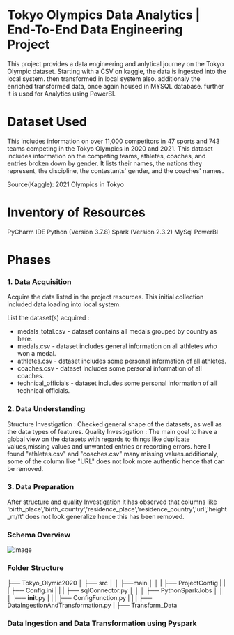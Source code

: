 # Tokyo Olympics Data Analytics | End-To-End Data Engineering Project

This project provides a data engineering and anlytical journey on the Tokyo Olympic dataset. Starting with a CSV on kaggle, the data is ingested into the local system. then transformed in local system also. additionaly the enriched transformed data, once again housed in MYSQL database. further it is used for Analytics using PowerBI.

# Dataset Used

This includes information on over 11,000 competitors in 47 sports and 743 teams competing in the Tokyo Olympics in 2020 and 2021. This dataset includes information on the competing teams, athletes, coaches, and entries broken down by gender. It lists their names, the nations they represent, the discipline, the contestants' gender, and the coaches' names.

Source(Kaggle): 2021 Olympics in Tokyo

# Inventory of Resources
PyCharm IDE
Python (Version 3.7.8)
Spark (Version 2.3.2)
MySql
PowerBI

# Phases
### 1. Data Acquisition
Acquire the data listed in the project resources. This initial collection included data loading into local system.

List the dataset(s) acquired :

* medals_total.csv - dataset contains all medals grouped by country as here.
* medals.csv - dataset includes general information on all athletes who won a medal.
* athletes.csv - dataset includes some personal information of all athletes.
* coaches.csv - dataset includes some personal information of all coaches.
* technical_officials - dataset includes some personal information of all technical officials.
  
### 2. Data Understanding
Structure Investigation : Checked general shape of the datasets, as well as the data types of features.
Quality Investigation : The main goal to have a global view on the datasets with regards to things like duplicate values,missing values and unwanted entries or recording errors. here I found "athletes.csv" and "coaches.csv" many missing values.additionaly, some of the column like "URL" does not look more authentic hence that can be removed.
### 3. Data Preparation
After structure and quality Investigation it has observed that columns like 'birth_place','birth_country','residence_place','residence_country','url','height_m/ft' does not look generalize hence this has been removed.

### Schema Overview

![image](https://github.com/Lbisen-max/Tokyo_Olymic2020/assets/79071673/32350306-8f29-4286-ba09-0034ae903ea9)


### Folder Structure 

├── Tokyo_Olymic2020
│   ├── src
│   │    ├──main
│   │    |    ├── ProjectConfig
|   |    |           ├── Config.ini
|   |    |           ├── sqlConnector.py
│   │    │    ├── PythonSparkJobs
│   │    │      ├── __init__.py
|   |    |      ├── ConfigFunction.py
|   |    |      ├── DataIngestionAndTransformation.py
|   ├── Transform_Data



### Data Ingestion and Data Transformation using Pyspark


